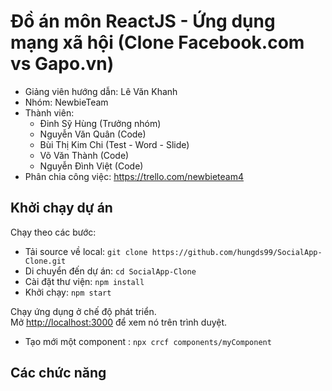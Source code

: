 # Đồ án môn ReactJS - Ứng dụng mạng xã hội (Clone Facebook.com vs Gapo.vn)

* Giảng viên hướng dẫn: Lê Văn Khanh
* Nhóm: NewbieTeam
* Thành viên: 
    - Đinh Sỹ Hùng (Trưởng nhóm)
    - Nguyễn Văn Quân (Code)
    - Bùi Thị Kim Chi (Test - Word - Slide)
    - Võ Văn Thành (Code)
    - Nguyễn Đình Việt (Code)
* Phân chia công việc: https://trello.com/newbieteam4

## Khởi chạy dự án

Chạy theo các bước:

- Tải source về local: `git clone https://github.com/hungds99/SocialApp-Clone.git`
- Di chuyển đến dự án: `cd SocialApp-Clone`
- Cài đặt thư viện: `npm install`
- Khởi chạy: `npm start`

Chạy ứng dụng ở chế độ phát triển.\
Mở [http://localhost:3000](http://localhost:3000) để xem nó trên trình duyệt.

- Tạo mới một component : `npx crcf components/myComponent`

## Các chức năng
